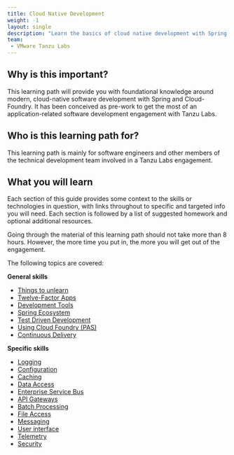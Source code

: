 ```yaml
---
title: Cloud Native Development
weight: -1
layout: single
description: "Learn the basics of cloud native development with Spring. This developer pre-engagement guide helps you to get the most of an engagement following the Tanzu Labs methodology."
team:
 - VMware Tanzu Labs
---
```

 
## Why is this important?

This learning path will provide you with foundational knowledge around modern, cloud-native software development with Spring and Cloud-Foundry. It has been conceived as pre-work to get the most of an application-related software development engagement with Tanzu Labs. 

## Who is this learning path for?
 
This learning path is mainly for software engineers and other members of the technical development team involved in a Tanzu Labs engagement.


## What you will learn
 
Each section of this guide provides some context to the skills or technologies in question, with links throughout to specific and targeted info you will need. Each section is followed by a list of suggested homework and optional additional resources.

Going through the material of this learning path should not take more than 8 hours. However, the more time you put in, the more you will get out of the engagement.
 
The following topics are covered:
 
**General skills**
* [Things to unlearn](/outcomes/cloud-native-development/general__unlearn/)
* [Twelve-Factor Apps](/outcomes/cloud-native-development/general__twelve-factor-apps/)
* [Development Tools](/outcomes/cloud-native-development/general__dev_env_tools/)
* [Spring Ecosystem](/outcomes/cloud-native-development/general__spring_ecosystem/)
* [Test Driven Development](/outcomes/cloud-native-development/general__tdd/)
* [Using Cloud Foundry (PAS)](/outcomes/cloud-native-development/general__using_cloud_foundry/)
* [Continuous Delivery](/outcomes/cloud-native-development/general__ci_cd/)

**Specific skills**
* [Logging](/outcomes/cloud-native-development/specific__logging/)
* [Configuration](/outcomes/cloud-native-development/specific__configuration/)
* [Caching](/outcomes/cloud-native-development/specific__caching/)
* [Data Access](/outcomes/cloud-native-development/specific__data_access/)
* [Enterprise Service Bus](/outcomes/cloud-native-development/specific__esb/)
* [API Gateways](/outcomes/cloud-native-development/specific__api_gateway/)
* [Batch Processing](/outcomes/cloud-native-development/specific__batch_processing/)
* [File Access](/outcomes/cloud-native-development/specific__file_access/)
* [Messaging](/outcomes/cloud-native-development/specific__messaging/)
* [User interface](/outcomes/cloud-native-development/specific__user_interfaces/)
* [Telemetry](/outcomes/cloud-native-development/specific__telemetry/)
* [Security](/outcomes/cloud-native-development/specific__security/)
